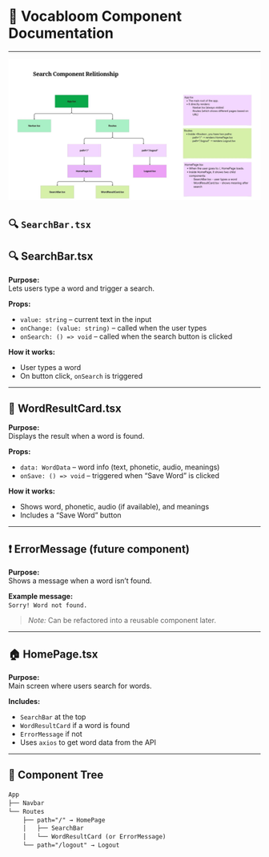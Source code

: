 # 📘 Vocabloom Component Documentation

---
![Search Word Feature Diagram](./assets/Search%20Word%20Feature%20Component%20Relationship.jpg)
## 🔍 `SearchBar.tsx`

## 🔍 SearchBar.tsx

**Purpose:**  
Lets users type a word and trigger a search.

**Props:**
- `value: string` – current text in the input
- `onChange: (value: string)` – called when the user types
- `onSearch: () => void` – called when the search button is clicked

**How it works:**
- User types a word
- On button click, `onSearch` is triggered

---

## 📄 WordResultCard.tsx

**Purpose:**  
Displays the result when a word is found.

**Props:**
- `data: WordData` – word info (text, phonetic, audio, meanings)
- `onSave: () => void` – triggered when “Save Word” is clicked

**How it works:**
- Shows word, phonetic, audio (if available), and meanings
- Includes a “Save Word” button

---

## ❗ ErrorMessage (future component)

**Purpose:**  
Shows a message when a word isn’t found.

**Example message:**  
`Sorry! Word not found.`

> *Note:* Can be refactored into a reusable component later.

---

## 🏠 HomePage.tsx

**Purpose:**  
Main screen where users search for words.

**Includes:**
- `SearchBar` at the top
- `WordResultCard` if a word is found
- `ErrorMessage` if not
- Uses `axios` to get word data from the API

---

## 🧱 Component Tree

```txt
App
├── Navbar
└── Routes
    ├── path="/" → HomePage
    │   ├── SearchBar
    │   └── WordResultCard (or ErrorMessage)
    └── path="/logout" → Logout
